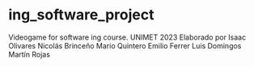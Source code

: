 # ing_software_project
Videogame for software ing course. UNIMET 2023
Elaborado por
Isaac Olivares
Nicolás Brinceño
Mario Quintero
Emilio Ferrer
Luis Domingos
Martín Rojas
